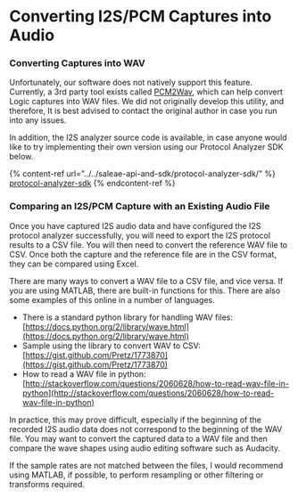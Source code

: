 # Converting I2S/PCM Captures into Audio

### Converting Captures into WAV

Unfortunately, our software does not natively support this feature. Currently, a 3rd party tool exists called [PCM2Wav](https://github.com/roel0/PCM2Wav-py), which can help convert Logic captures into WAV files. We did not originally develop this utility, and therefore, It is best advised to contact the original author in case you run into any issues.

In addition, the I2S analyzer source code is available, in case anyone would like to try implementing their own version using our Protocol Analyzer SDK below.

{% content-ref url="../../saleae-api-and-sdk/protocol-analyzer-sdk/" %}
[protocol-analyzer-sdk](../../saleae-api-and-sdk/protocol-analyzer-sdk/)
{% endcontent-ref %}

### Comparing an I2S/PCM Capture with an Existing Audio File

Once you have captured I2S audio data and have configured the I2S protocol analyzer successfully, you will need to export the I2S protocol results to a CSV file. You will then need to convert the reference WAV file to CSV. Once both the capture and the reference file are in the CSV format, they can be compared using Excel.

There are many ways to convert a WAV file to a CSV file, and vice versa. If you are using MATLAB, there are built-in functions for this. There are also some examples of this online in a number of languages.

* There is a standard python library for handling WAV files: [https://docs.python.org/2/library/wave.html](https://docs.python.org/2/library/wave.html)
* Sample using the library to convert WAV to CSV: [https://gist.github.com/Pretz/1773870](https://gist.github.com/Pretz/1773870)
* How to read a WAV file in python: [http://stackoverflow.com/questions/2060628/how-to-read-wav-file-in-python](http://stackoverflow.com/questions/2060628/how-to-read-wav-file-in-python)

In practice, this may prove difficult, especially if the beginning of the recorded I2S audio data does not correspond to the beginning of the WAV file. You may want to convert the captured data to a WAV file and then compare the wave shapes using audio editing software such as Audacity.

If the sample rates are not matched between the files, I would recommend using MATLAB, if possible, to perform resampling or other filtering or transforms required.
